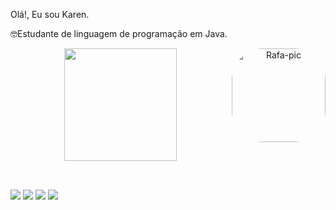 Olá!, Eu sou Karen.

🤓Estudante de linguagem de programação em Java.

<div align = "center">
  <a href="https://github.com/karenpfr00">
  <img height="180em" src="https://github-readme-stats.vercel.app/api?username=karenpfr00&show_icons=true&theme=dracula&include_all_commits=true&count_private=true"/>
         <img align="right" alt="Rafa-pic" height="150" style="border-radius:50px;" src="https://cdn.discordapp.com/attachments/693083666427150343/923045557776298024/ezgif.com-gif-maker.gif"
  <img height="180em" src="https://github-readme-stats.vercel.app/api/top-langs/?username=karenpfr00&layout=compact&langs_count=7&theme=dracula"/>
</div>
<div style="display: inline_block"><br>
  
  
  ##
  
<div> 
  <a href="https://instagram.com/karen_pfr" target="_blank"><img src="https://img.shields.io/badge/-Instagram-%23E4405F?style=for-the-badge&logo=instagram&logoColor=white" target="_blank"></a>
 <a href="https://discord.com/channels/693079349141831713/923038095388057610" target="_blank"><img src="https://img.shields.io/badge/Discord-7289DA?style=for-the-badge&logo=discord&logoColor=white" target="_blank"></a> 
  <a href = "mailto:karen.pfr00@gmail.com"><img src="https://img.shields.io/badge/-Gmail-%23333?style=for-the-badge&logo=gmail&logoColor=white" target="_blank"></a>
  <a href="https://www.linkedin.com/in/karen-fraz%C3%A3o-92016580/" target="_blank"><img src="https://img.shields.io/badge/-LinkedIn-%230077B5?style=for-the-badge&logo=linkedin&logoColor=white" target="_blank"></a> 
 </div>
